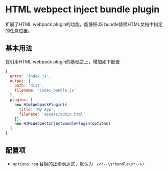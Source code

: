 # HTML webpect inject bundle plugin
扩展了HTML webpack plugin的功能，能够把JS bundle替换HTML文档中指定的任意位置。
## 基本用法
在引用HTML webpack plugin的基础之上，增加如下配置
```javascript
{
  entry: 'index.js',
  output: {
    path: 'dist',
    filename: 'index_bundle.js'
  },
  plugins: [
    new HtmlWebpackPlugin({
      title: 'My App',
      filename: 'assets/admin.html'
    }),
    new HTMLWebpectInjectBundlePlugin(options)
  ]
}
```
## 配置项
- `options.reg` 替换的正则表达式，默认为 ` /<!--\s*bundle\s*-->/`